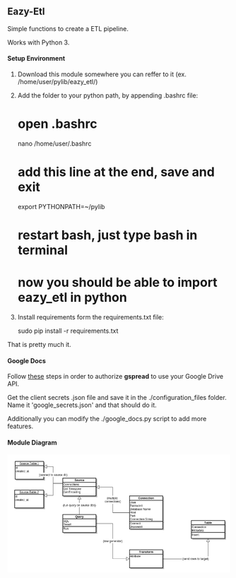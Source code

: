 ## Eazy-Etl

Simple functions to create a ETL pipeline.

Works with Python 3.


#### Setup Environment

1. Download this module somewhere you can reffer to it (ex. /home/user/pylib/eazy_etl/)
2. Add the folder to your python path, by appending .bashrc file:

    # open .bashrc
    nano /home/user/.bashrc

    # add this line at the end, save and exit
    export PYTHONPATH=~/pylib

    # restart bash, just type bash in terminal
    # now you should be able to import eazy_etl in python


3. Install requirements form the requirements.txt file:

    sudo pip install -r requirements.txt


That is pretty much it.


#### Google Docs

Follow [these](https://gspread.readthedocs.org/en/latest/oauth2.html)
steps in order to authorize __gspread__ to use your Google Drive API.

Get the client secrets .json file and save it in the ./configuration_files folder. Name it
'google_secrets.json' and that should do it.

Additionally you can modify the ./google_docs.py script to add more features.

#### Module Diagram

![Image of diagram](eazy_etl.png)